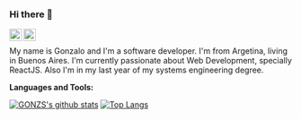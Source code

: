 ### Hi there 👋
<a href="https://www.linkedin.com/in/gonzalosisnero/">
  <img align="left" alt="gonzs's LinkedIN" width="22px" src="https://raw.githubusercontent.com/peterthehan/peterthehan/master/assets/linkedin.svg" />
</a>
<a href="https://www.github/gonzs/">
  <img align="left" alt="gonzs's Github" width="22px" src="https://raw.githubusercontent.com/peterthehan/peterthehan/master/assets/github.svg" />
</a>

<!-- ![](https://visitor-badge.glitch.me/badge?page_id=gonzs) -->

<br />

My name is Gonzalo and I'm a software developer. I'm from Argetina, living in Buenos Aires. 
I'm currently passionate about Web Development, specially ReactJS. Also I'm in my last year of my systems engineering degree.


**Languages and Tools:**  


[![GONZS's github stats](https://github-readme-stats.vercel.app/api?username=gonzs&show_icons=true&theme=blue-green)](https://github.com/anuraghazra/github-readme-stats)
 [![Top Langs](https://github-readme-stats.vercel.app/api/top-langs/?username=gonzs&layout=compact&theme=blue-green)](https://github.com/anuraghazra/github-readme-stats)




<!--
**gonzs/gonzs** is a ✨ _special_ ✨ repository because its `README.md` (this file) appears on your GitHub profile.

Here are some ideas to get you started:

- 🔭 I’m currently working on ...
- 🌱 I’m currently learning ...
- 👯 I’m looking to collaborate on ...
- 🤔 I’m looking for help with ...
- 💬 Ask me about ...
- 📫 How to reach me: ...
- 😄 Pronouns: ...
- ⚡ Fun fact: ...
-->
